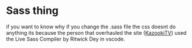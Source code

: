 # Sass thing
if you want to know why if you change the .sass file the css doesnt do anything its because the person that overhauled the site ([KazookiTV](https://github.com/KazookiTV)) used the Live Sass Compiler by Ritwick Dey in vscode.